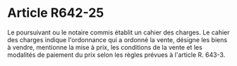 # Article R642-25

Le poursuivant ou le notaire commis établit un cahier des charges.   Le cahier des charges indique l'ordonnance qui a ordonné la vente, désigne les biens à vendre, mentionne la mise à prix, les conditions de la vente et les modalités de paiement du prix selon les règles prévues à l'article R. 643-3.